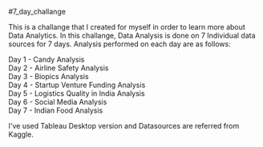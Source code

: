 #7_day_challange

This is a challange that I created for myself in order to learn more about Data Analytics. In this challange, Data Analysis is done on 7 Individual data sources for 7 days. Analysis performed on each day are as follows:

Day 1 - Candy Analysis \
Day 2 - Airline Safety Analysis \
Day 3 - Biopics Analysis \
Day 4 - Startup Venture Funding Analysis \
Day 5 - Logistics Quality in India Analysis \
Day 6 - Social Media Analysis \
Day 7 - Indian Food Analysis 

I've used Tableau Desktop version and Datasources are referred from Kaggle.
